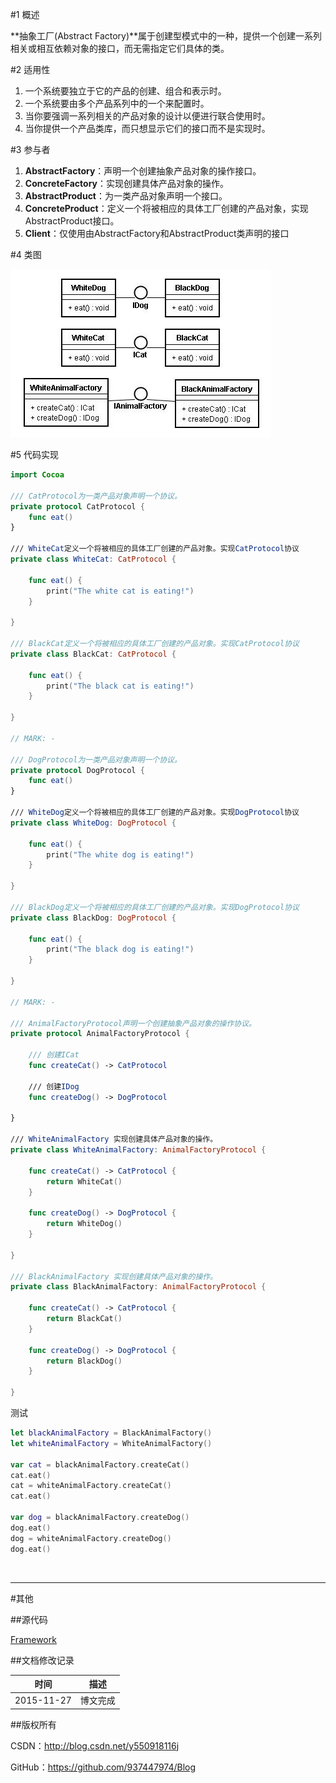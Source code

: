 #1 概述

**抽象工厂(Abstract Factory)**属于创建型模式中的一种，提供一个创建一系列相关或相互依赖对象的接口，而无需指定它们具体的类。

#2 适用性

1. 一个系统要独立于它的产品的创建、组合和表示时。
2. 一个系统要由多个产品系列中的一个来配置时。
3. 当你要强调一系列相关的产品对象的设计以便进行联合使用时。
4. 当你提供一个产品类库，而只想显示它们的接口而不是实现时。

#3 参与者

1. **AbstractFactory**：声明一个创建抽象产品对象的操作接口。
2. **ConcreteFactory**：实现创建具体产品对象的操作。
3. **AbstractProduct**：为一类产品对象声明一个接口。
4. **ConcreteProduct**：定义一个将被相应的具体工厂创建的产品对象，实现AbstractProduct接口。
5. **Client**：仅使用由AbstractFactory和AbstractProduct类声明的接口

#4 类图

![](https://raw.githubusercontent.com/937447974/Blog/master/Resources/2015112702.png)

#5 代码实现

```swift
import Cocoa

/// CatProtocol为一类产品对象声明一个协议。
private protocol CatProtocol {
    func eat()
}

/// WhiteCat定义一个将被相应的具体工厂创建的产品对象。实现CatProtocol协议
private class WhiteCat: CatProtocol {
    
    func eat() {
        print("The white cat is eating!")
    }
    
}

/// BlackCat定义一个将被相应的具体工厂创建的产品对象。实现CatProtocol协议
private class BlackCat: CatProtocol {
    
    func eat() {
        print("The black cat is eating!")
    }
    
}

// MARK: -

/// DogProtocol为一类产品对象声明一个协议。
private protocol DogProtocol {
    func eat()
}

/// WhiteDog定义一个将被相应的具体工厂创建的产品对象。实现DogProtocol协议
private class WhiteDog: DogProtocol {
    
    func eat() {
        print("The white dog is eating!")
    }
    
}

/// BlackDog定义一个将被相应的具体工厂创建的产品对象。实现DogProtocol协议
private class BlackDog: DogProtocol {
    
    func eat() {
        print("The black dog is eating!")
    }
    
}

// MARK: -

/// AnimalFactoryProtocol声明一个创建抽象产品对象的操作协议。
private protocol AnimalFactoryProtocol {
    
    /// 创建ICat
    func createCat() -> CatProtocol
    
    /// 创建IDog
    func createDog() -> DogProtocol
    
}

/// WhiteAnimalFactory 实现创建具体产品对象的操作。
private class WhiteAnimalFactory: AnimalFactoryProtocol {
    
    func createCat() -> CatProtocol {
        return WhiteCat()
    }
    
    func createDog() -> DogProtocol {
        return WhiteDog()
    }
    
}

/// BlackAnimalFactory 实现创建具体产品对象的操作。
private class BlackAnimalFactory: AnimalFactoryProtocol {
    
    func createCat() -> CatProtocol {
        return BlackCat()
    }
    
    func createDog() -> DogProtocol {
        return BlackDog()
    }
    
}
```

测试

```swift
let blackAnimalFactory = BlackAnimalFactory()
let whiteAnimalFactory = WhiteAnimalFactory()
    
var cat = blackAnimalFactory.createCat()
cat.eat()
cat = whiteAnimalFactory.createCat()
cat.eat()
    
var dog = blackAnimalFactory.createDog()
dog.eat()
dog = whiteAnimalFactory.createDog()
dog.eat()
```

&#160;

----------

#其他

##源代码

[Framework](https://github.com/937447974/Framework)

##文档修改记录

| 时间 | 描述 |
| ---- | ---- |
| 2015-11-27 | 博文完成 |

##版权所有

CSDN：http://blog.csdn.net/y550918116j

GitHub：https://github.com/937447974/Blog